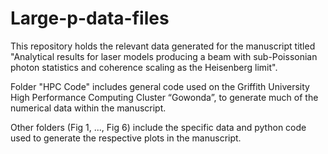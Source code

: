 # Large-p-data-files
This repository holds the relevant data generated for the manuscript titled "Analytical results for laser models producing a beam with sub-Poissonian photon statistics and coherence scaling as the Heisenberg limit".

Folder "HPC Code" includes general code used on the Griffith University High Performance Computing Cluster “Gowonda”, to generate much of the numerical data within the manuscript.

Other folders (Fig 1, ..., Fig 6) include the specific data and python code used to generate the respective plots in the manuscript.
